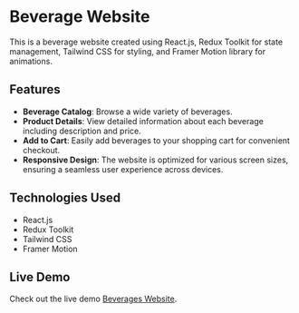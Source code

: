 # Beverage Website

This is a beverage website created using React.js, Redux Toolkit for state management, Tailwind CSS for styling, and Framer Motion library for animations.

## Features

- **Beverage Catalog**: Browse a wide variety of beverages.
- **Product Details**: View detailed information about each beverage including description and price.
- **Add to Cart**: Easily add beverages to your shopping cart for convenient checkout.
- **Responsive Design**: The website is optimized for various screen sizes, ensuring a seamless user experience across devices.

## Technologies Used

- React.js
- Redux Toolkit
- Tailwind CSS
- Framer Motion

## Live Demo

Check out the live demo [Beverages Website](https://react-beverage-app.netlify.app).
